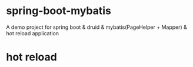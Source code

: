 # spring-boot-mybatis

A demo project for spring boot & druid & mybatis(PageHelper + Mapper) & hot reload application


# hot reload
